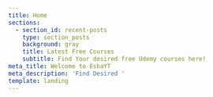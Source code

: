 ```yaml
---
title: Home
sections:
  - section_id: recent-posts
    type: section_posts
    background: gray
    title: Latest Free Courses
    subtitle: Find Your desired free Udemy courses here!
meta_title: Welcome to EshaYT
meta_description: 'Find Desired '
template: landing
---
```

